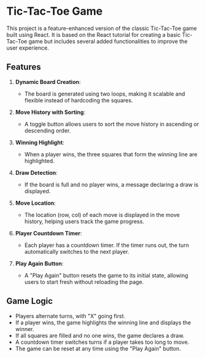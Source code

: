# Tic-Tac-Toe Game

This project is a feature-enhanced version of the classic Tic-Tac-Toe game built using React. It is based on the React tutorial for creating a basic Tic-Tac-Toe game but includes several added functionalities to improve the user experience.

## Features

1. **Dynamic Board Creation**:
   - The board is generated using two loops, making it scalable and flexible instead of hardcoding the squares.

2. **Move History with Sorting**:
   - A toggle button allows users to sort the move history in ascending or descending order.

3. **Winning Highlight**:
   - When a player wins, the three squares that form the winning line are highlighted.

4. **Draw Detection**:
   - If the board is full and no player wins, a message declaring a draw is displayed.

5. **Move Location**:
   - The location (row, col) of each move is displayed in the move history, helping users track the game progress.

6. **Player Countdown Timer**:
   - Each player has a countdown timer. If the timer runs out, the turn automatically switches to the next player.

7. **Play Again Button**:
   - A "Play Again" button resets the game to its initial state, allowing users to start fresh without reloading the page.



## Game Logic

- Players alternate turns, with "X" going first.
- If a player wins, the game highlights the winning line and displays the winner.
- If all squares are filled and no one wins, the game declares a draw.
- A countdown timer switches turns if a player takes too long to move.
- The game can be reset at any time using the "Play Again" button.
